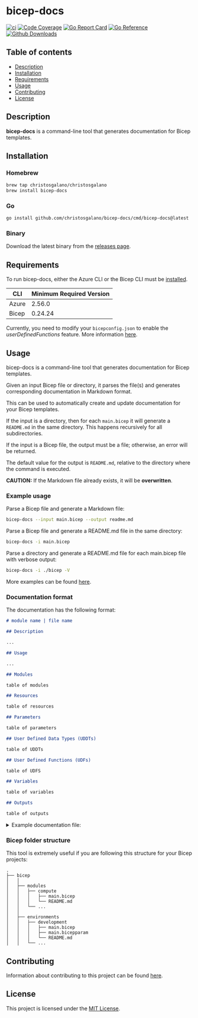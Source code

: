 # bicep-docs

[![ci](https://github.com/christosgalano/bicep-docs/actions/workflows/ci.yaml/badge.svg?branch=main&event=push)](https://github.com/christosgalano/bicep-docs/actions/workflows/ci.yaml)
[![Code Coverage](https://img.shields.io/badge/coverage-89.2%25-31C754)](https://img.shields.io/badge/coverage-89.2%25-31C754)
[![Go Report Card](https://goreportcard.com/badge/github.com/christosgalano/bicep-docs)](https://goreportcard.com/report/github.com/christosgalano/bicep-docs)
[![Go Reference](https://pkg.go.dev/badge/github.com/christosgalano/bicep-docs.svg)](https://pkg.go.dev/github.com/christosgalano/bicep-docs)
[![Github Downloads](https://img.shields.io/github/downloads/christosgalano/bicep-docs/total.svg)](https://github.com/christosgalano/bicep-docs/releases)

## Table of contents

- [Description](#description)
- [Installation](#installation)
- [Requirements](#requirements)
- [Usage](#usage)
- [Contributing](#contributing)
- [License](#license)

## Description

**bicep-docs** is a command-line tool that generates documentation for Bicep templates.

## Installation

### Homebrew

```bash
brew tap christosgalano/christosgalano
brew install bicep-docs
```

### Go

```bash
go install github.com/christosgalano/bicep-docs/cmd/bicep-docs@latest
```

### Binary

Download the latest binary from the [releases page](https://github.com/christosgalano/bicep-docs/releases/latest).

## Requirements

To run bicep-docs, either the Azure CLI or the Bicep CLI must be [installed](https://learn.microsoft.com/en-us/azure/azure-resource-manager/bicep/install).

| CLI | Minimum Required Version |
| --- | --- |
| Azure | 2.56.0 |
| Bicep | 0.24.24 |

Currently, you need to modify your `bicepconfig.json` to enable the *userDefinedFunctions* feature. More information [here](https://learn.microsoft.com/en-us/azure/azure-resource-manager/bicep/user-defined-functions#enable-the-preview-feature).

## Usage

bicep-docs is a command-line tool that generates documentation for Bicep templates.

Given an input Bicep file or directory, it parses the file(s) and generates corresponding documentation in Markdown format.

This can be used to automatically create and update documentation for your Bicep templates.

If the input is a directory, then for each `main.bicep` it will generate a `README.md` in the same directory. This happens recursively for all subdirectories.

If the input is a Bicep file, the output must be a file; otherwise, an error will be returned.

The default value for the output is `README.md`, relative to the directory where the command is executed.

**CAUTION:** If the Markdown file already exists, it will be **overwritten**.

### Example usage

Parse a Bicep file and generate a Markdown file:

```bash
bicep-docs --input main.bicep --output readme.md
```

Parse a Bicep file and generate a README.md file in the same directory:

```bash
bicep-docs -i main.bicep
```

Parse a directory and generate a README.md file for each main.bicep file with verbose output:

```bash
bicep-docs -i ./bicep -V
```

More examples can be found [here](examples).

### Documentation format

The documentation has the following format:

```markdown
# module name | file name

## Description

...

## Usage

...

## Modules

table of modules

## Resources

table of resources

## Parameters

table of parameters

## User Defined Data Types (UDDTs)

table of UDDTs

## User Defined Functions (UDFs)

table of UDFS

## Variables

table of variables

## Outputs

table of outputs

```

<!-- markdownlint-disable -->
<details>
  <summary>Example documentation file:</summary>

# module-name

## Description

Module description

## Usage

Here is a basic example of how to use this Bicep module:

```bicep
module reference_name 'path_to_module | container_registry_reference' = {
  name: 'deployment_name'
  params: {
    // Required parameters
    location:
    required_array:
    required_bool:
    required_int:
    required_object:
    required_string:

    // Optional parameters
    optional_array: [
      'value1'
      '[__bicep.double(2)]'
      true
      {
        key1: 'test'
        key2: 42
        key3: true
      }
    ]
    optional_bool: true
    optional_int: 42
    optional_object: {
      key1: 'value1'
      key2: '[__bicep.double(2)]'
      key3: true
      key4: [
        'a'
        'b'
        'c'
      ]
    }
    optional_string: 'default'
  }
}
```

> Note: In the default values, strings enclosed in square brackets (e.g. '[resourceGroup().location]' or '[__bicep.function_name(args...)']) represent function calls or references.

## Resources

| Symbolic Name | Type | Description |
| --- | --- | --- |
| identity | [Microsoft.ManagedIdentity/userAssignedIdentities](https://learn.microsoft.com/en-us/azure/templates/microsoft.managedidentity/userassignedidentities) |  |

## Parameters

| Name | Type | Description | Default |
| --- | --- | --- | --- |
| location | string | Resource group location. |  |
| optional_array | array | Optional array parameter. | ["value1", "[__bicep.double(2)]", true, {"key1": "test", "key2": 42, "key3": true}] |
| optional_bool | bool | Optional boolean parameter. | true |
| optional_int | int | Optional integer parameter. | 42 |
| optional_object | object | Optional object parameter. | {"key1": "value1", "key2": "[__bicep.double(2)]", "key3": true, "key4": ["a", "b", "c"]} |
| optional_string | string | Optional string parameter. | "default" |
| required_array | array | Required array parameter. |  |
| required_bool | bool | Required boolean parameter. |  |
| required_int | int | Required integer parameter. |  |
| required_object | object | Required object parameter. |  |
| required_string | string | Required string parameter. |  |

## User Defined Data Types (UDDTs)

| Name | Type | Description |
| --- | --- | --- |
| positiveInt | int | Positive integer (> 0). |

## User Defined Functions (UDFs)

| Name | Description |
| --- | --- |
| double | Doubles a positive integer. |

## Variables

| Name | Description |
| --- | --- |
| doubleValue | Doubles the required integer. |

## Outputs

| Name | Type | Description |
| --- | --- | --- |
| clientId | string | Client ID of the identity. |
| principalId | string | Principal ID of the identity. |
| resourceId | string | Resource ID of the identity. |

</details>
<!-- markdownlint-enable -->

### Bicep folder structure

This tool is extremely useful if you are following this structure for your Bicep projects:

```text
.
├── bicep
│   │
│   ├── modules
│   │   ├── compute
│   │   │   ├── main.bicep
│   │   │   └── README.md
│   │   └── ...
│   │
│   ├── environments
│   │   ├── development
│   │   │   ├── main.bicep
│   │   │   ├── main.bicepparam
│   │   │   └── README.md
│   │   └── ...
```

## Contributing

Information about contributing to this project can be found [here](CONTRIBUTING.md).

## License

This project is licensed under the [MIT License](LICENSE).
